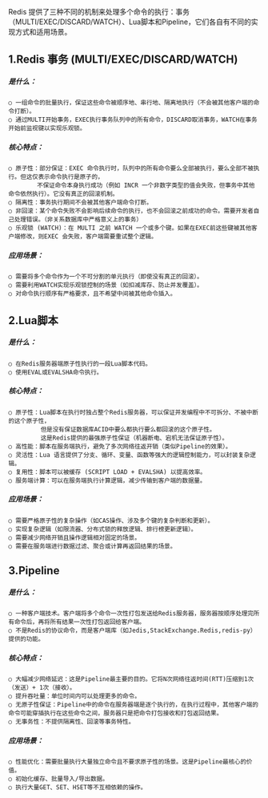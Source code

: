 Redis 提供了三种不同的机制来处理多个命令的执行：事务（MULTI/EXEC/DISCARD/WATCH）、Lua脚本和Pipeline，它们各自有不同的实现方式和适用场景。

## 1.Redis 事务 (MULTI/EXEC/DISCARD/WATCH)

##### 是什么：

    ○ 一组命令的批量执行，保证这些命令被顺序地、串行地、隔离地执行（不会被其他客户端的命令打断）。
    ○ 通过MULTI开始事务，EXEC执行事务队列中的所有命令，DISCARD取消事务，WATCH在事务开始前监视键以实现乐观锁。

##### 核心特点：

    ○ 原子性：部分保证：EXEC 命令执行时，队列中的所有命令要么全部被执行，要么全部不被执行。但这仅表示命令执行是原子的，
            不保证命令本身执行成功（例如 INCR 一个非数字类型的值会失败，但事务中其他命令依然执行）。它没有真正的回滚机制。
    ○ 隔离性：事务执行期间不会被其他客户端命令打断。
    ○ 非回滚：某个命令失败不会影响后续命令的执行，也不会回滚之前成功的命令。需要开发者自己处理错误。（非关系数据库中严格意义上的事务）
    ○ 乐观锁 (WATCH)：在 MULTI 之前 WATCH 一个或多个键。如果在EXEC前这些键被其他客户端修改，则EXEC 会失败，客户端需要重试整个逻辑。

##### 应用场景：

    ○ 需要将多个命令作为一个不可分割的单元执行（即使没有真正的回滚）。
    ○ 需要利用WATCH实现乐观锁控制的场景（如扣减库存、防止并发覆盖）。
    ○ 对命令执行顺序有严格要求，且不希望中间被其他命令插入。

## 2.Lua脚本

##### 是什么：

    ○ 在Redis服务器端原子性执行的一段Lua脚本代码。
    ○ 使用EVAL或EVALSHA命令执行。

##### 核心特点：

    ○ 原子性：Lua脚本在执行时独占整个Redis服务器，可以保证并发编程中不可拆分、不被中断的这个原子性，
             但是没有保证数据库ACID中要么都执行要么都回滚的这个原子性。
             这是Redis提供的最强原子性保证（机器断电、宕机无法保证原子性）。
    ○ 高性能：脚本在服务端执行，避免了多次网络往返开销（类似Pipeline的效果）。
    ○ 灵活性：Lua 语言提供了分支、循环、变量、函数等强大的逻辑控制能力，可以封装复杂逻辑。
    ○ 复用性：脚本可以被缓存 (SCRIPT LOAD + EVALSHA) 以提高效率。
    ○ 服务端计算：可以在服务端执行计算逻辑，减少传输到客户端的数据量。

##### 应用场景：

    ○ 需要严格原子性的复杂操作（如CAS操作、涉及多个键的复杂判断和更新）。
    ○ 实现复杂逻辑（如限流器、分布式锁的释放逻辑、排行榜更新逻辑）。
    ○ 需要减少网络开销且操作逻辑相对固定的场景。
    ○ 需要在服务端进行数据过滤、聚合或计算再返回结果的场景。

## 3.Pipeline

##### 是什么：

    ○ 一种客户端技术。客户端将多个命令一次性打包发送给Redis服务器，服务器按顺序处理完所有命令后，再将所有结果一次性打包返回给客户端。
    ○ 不是Redis的协议命令，而是客户端库（如Jedis,StackExchange.Redis,redis-py）提供的功能。

##### 核心特点：

    ○ 大幅减少网络延迟：这是Pipeline最主要的目的。它将N次网络往返时间(RTT)压缩到1次（发送）+ 1次（接收）。
    ○ 提升吞吐量：单位时间内可以处理更多的命令。
    ○ 无原子性保证：Pipeline中的命令在服务器端是逐个执行的，在执行过程中，其他客户端的命令可能穿插执行在这些命令之间，服务器只是把命令打包接收和打包返回结果。
    ○ 无事务性：不提供隔离性、回滚等事务特性。

##### 应用场景：

    ○ 性能优化：需要批量执行大量独立命令且不要求原子性的场景。这是Pipeline最核心的价值。
    ○ 初始化缓存、批量导入/导出数据。
    ○ 执行大量GET、SET、HSET等不互相依赖的操作。